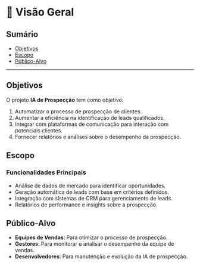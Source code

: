 # 📖 Visão Geral

## Sumário
- [Objetivos](#objetivos)
- [Escopo](#escopo)
- [Público-Alvo](#público-alvo)

---

## Objetivos

O projeto **IA de Prospecção** tem como objetivo:

1. Automatizar o processo de prospecção de clientes.
2. Aumentar a eficiência na identificação de leads qualificados.
3. Integrar com plataformas de comunicação para interação com potenciais clientes.
4. Fornecer relatórios e análises sobre o desempenho da prospecção.

## Escopo

### Funcionalidades Principais
- Análise de dados de mercado para identificar oportunidades.
- Geração automática de leads com base em critérios definidos.
- Integração com sistemas de CRM para gerenciamento de leads.
- Relatórios de performance e insights sobre a prospecção.

## Público-Alvo

- **Equipes de Vendas**: Para otimizar o processo de prospecção.
- **Gestores**: Para monitorar e analisar o desempenho da equipe de vendas.
- **Desenvolvedores**: Para manutenção e evolução da IA de prospecção.
